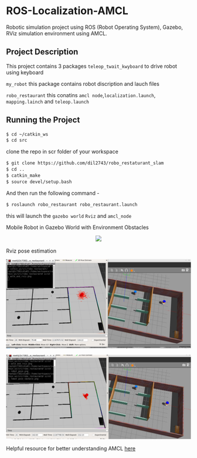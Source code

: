 # ROS-Localization-AMCL
Robotic simulation project using ROS (Robot Operating System), Gazebo, RViz simulation environment using AMCL.

## Project Description

This project contains 3 packages
`teleop_twait_kwyboard` to drive robot using keyboard

`my_robot` this package contains robot discription and lauch files 

`robo_restaurant` this conatins  `amcl node`,`localization.launch`, `mapping.lainch` and `teleop.launch`


## Running the Project


```bash
$ cd ~/catkin_ws
$ cd src
```
clone the repo in scr folder of your workspace 
```bash
$ git clone https://github.com/dil2743/robo_restaturant_slam
$ cd ..
$ catkin_make
$ source devel/setup.bash
```

And then run the following command -

``` bash
$ roslaunch robo_restaurant robo_restaurant.launch
```
this will launch the `gazebo world` `Rviz` and `amcl_node`


Mobile Robot in Gazebo World with Environment Obstacles

<p align="center"> <img src="image/gazebo_world.png"> </p>

Rviz pose estimation 

<p align="center"> <img src="image/wold_and_rviz.png"> </p>

<p align="center"> <img src="image/robot_pose_navGole.png"> </p>

Helpful resource for better understanding AMCL [here](
http://roboticsknowledgebase.com/wiki/state-estimation/adaptive-monte-carlo-localization/)

